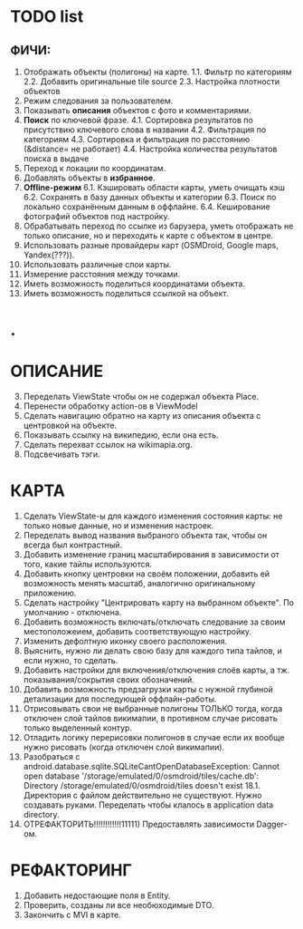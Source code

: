 TODO list
=========================================

ФИЧИ:
---------------------
1. Отображать объекты (полигоны) на карте.
   1.1. Фильтр по категориям
   2.2. Добавить оригинальные tile source 
   2.3. Настройка плотности объектов
2. Режим следования за пользователем.
3. Показывать **описания** объектов с фото и комментариями.
4. **Поиск** по ключевой фразе.
   4.1. Сортировка результатов по присутствию ключевого слова в названии
   4.2. Фильтрация по категориям
   4.3. Сортировка и фильтрация по расстоянию (&distance= не работает)
   4.4. Настройка количества результатов поиска в выдаче
5. Переход к локации по координатам.
6. Добавлять объекты в **избранное**.
7. **Offline-режим**
   6.1. Кэшировать области карты, уметь очищать кэш
   6.2. Сохранять в базу данных объекты и категории
   6.3. Поиск по локально сохранённым данным в оффлайне.
   6.4. Кеширование фотографий объектов под настройку.
8. Обрабатывать переход по ссылке из барузера, уметь отображать не только описание, но и переходить к карте с объектом в центре.
9. Использовать разные провайдеры карт (OSMDroid, Google maps, Yandex(???)).
10. Использовать различные слои карты.
11. Измерение расстояния между точками.
12. Иметь возможность поделиться координатами объекта.
13. Иметь возможность поделиться ссылкой на объект.

.
=========================================

ОПИСАНИЕ
========================================

3.  Переделать ViewState чтобы он не содержал объекта Place.
6.  Перенести обработку action-ов в ViewModel
7.  Сделать навигацию обратно на карту из описания объекта с центровкой на объекте.
8.  Показывать ссылку на википедию, если она есть.
9.  Сделать перехват ссылок на wikimapia.org.
10. Подсвечивать тэги. 

КАРТА
========================================
1.  Сделать ViewState-ы для каждого изменения состояния карты: не только новые данные, но и изменения настроек.
3.  Переделать вывод названия выбраного объекта так, чтобы он всегда был контрастный.
4.  Добавить изменение границ масштабирования в зависимости от того, какие тайлы используются.
5.  Добавить кнопку центровки на своём положении, добавить ей возможность менять масштаб, аналогично оригинальному приложению.
6.  Сделать настройку "Центрировать карту на выбранном объекте". По умолчанию - отключена.
7.  Добавить возможность включать/отключать следование за своим местоположеием, добавить соответствующую настройку.
8.  Изменить дефолтную иконку своего расположения.
9.  Выяснить, нужно ли делать свою базу для каждого типа тайлов, и если нужно, то сделать.
10. Добавить настройки для включения/отключения слоёв карты, а тж. показывания/сокрытия своих обозначений.
12. Добавить возможность предзагрузки карты с нужной глубиной детализации для последующей оффлайн-работы.
13. Отрисовывать свои не выбранные полигоны ТОЛЬКО тогда, когда отключен слой тайлов викимапии, в противном случае рисовать только выделенный контур.
17. Отладить логику перерисовки полигонов в случае если их вообще нужно рисовать (когда отключен слой викимапии).
18. Разобраться с android.database.sqlite.SQLiteCantOpenDatabaseException: Cannot open database '/storage/emulated/0/osmdroid/tiles/cache.db': Directory /storage/emulated/0/osmdroid/tiles doesn't exist
    18.1. Директория с файлом действительно не существуют. Нужно создавать руками. Переделать чтобы клалось в application data directory.
19. ОТРЕФАКТОРИТЬ!!!!!!!!!!!!11111) Предоставлять зависимости Dagger-ом.

РЕФАКТОРИНГ
========================================
1. Добавить недостающие поля в Entity.
2. Проверить, созданы ли все необюходимые DTO.
3. Закончить с MVI в карте.
